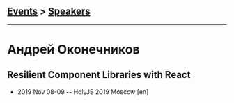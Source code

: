 ## [Events](../README.md) > [Speakers](../speakers.md)
---

# Андрей Оконечников

## Resilient Component Libraries with React
- 2019 Nov 08-09 -- HolyJS 2019 Moscow [en]   
